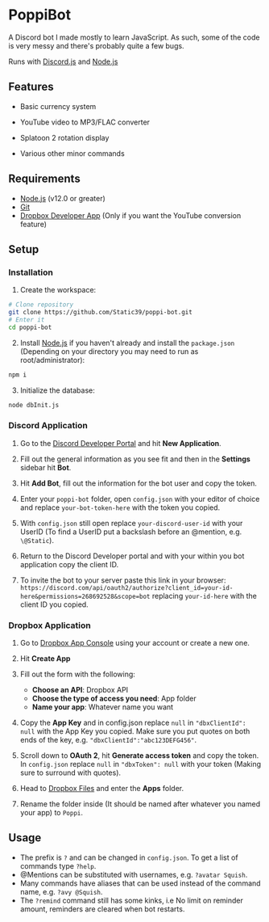 # PoppiBot
A Discord bot I made mostly to learn JavaScript. As such, some of the code is very messy and there's probably quite a few bugs.

Runs with [Discord.js](https://discord.js.org/) and [Node.js](https://nodejs.org)

## Features
* Basic currency system

* YouTube video to MP3/FLAC converter

* Splatoon 2 rotation display

* Various other minor commands

## Requirements
* [Node.js](https://nodejs.org/) (v12.0 or greater)
* [Git](https://git-scm.com/)
* [Dropbox Developer App](https://www.dropbox.com/developers/apps) (Only if you want the YouTube conversion feature)

## Setup

### Installation
1. Create the workspace:
```sh
# Clone repository
git clone https://github.com/Static39/poppi-bot.git
# Enter it
cd poppi-bot
```
2. Install [Node.js](https://nodejs.org/) if you haven't already and install the `package.json` (Depending on your directory you may need to run as root/administrator):
```sh
npm i
```
3. Initialize the database:
```sh
node dbInit.js
```

### Discord Application
1. Go to the [Discord Developer Portal](https://discord.com/developers/applications) and hit **New Application**.

2. Fill out the general information as you see fit and then in the **Settings** sidebar hit **Bot**.

3. Hit **Add Bot**, fill out the information for the bot user and copy the token.

4. Enter your `poppi-bot` folder, open `config.json` with your editor of choice and replace `your-bot-token-here` with the token you copied.

5. With `config.json` still open replace `your-discord-user-id` with your UserID (To find a UserID put a backslash before an @mention, e.g. `\@Static`).

6. Return to the Discord Developer portal and with your within you bot application copy the client ID.

7. To invite the bot to your server paste this link in your browser:\
`https://discord.com/api/oauth2/authorize?client_id=your-id-here&permissions=268692528&scope=bot` replacing `your-id-here` with the client ID you copied.

### Dropbox Application
1. Go to [Dropbox App Console](https://www.dropbox.com/developers/apps) using your account or create a new one.

2. Hit **Create App**

3. Fill out the form with the following:
    - **Choose an API**: Dropbox API
    - **Choose the type of access you need**: App folder
    - **Name your app**: Whatever name you want

4. Copy the **App Key** and in config.json replace `null` in `"dbxClientId": null` with the App Key you copied. Make sure you put quotes on both ends of the key, e.g. `"dbxClientId":"abc123DEFG456"`.

5. Scroll down to **OAuth 2**, hit **Generate access token** and copy the token. In `config.json` replace `null` in `"dbxToken": null` with your token (Making sure to surround with quotes).

6. Head to [Dropbox Files](https://www.dropbox.com/home) and enter the **Apps** folder.

7. Rename the folder inside (It should be named after whatever you named your app) to `Poppi`.

## Usage
- The prefix is `?` and can be changed in `config.json`. To get a list of commands type `?help`.
- @Mentions can be substituted with usernames, e.g. `?avatar Squish`.
- Many commands have aliases that can be used instead of the command name, e.g. `?avy @Squish`.
- The `?remind` command still has some kinks, i.e No limit on reminder amount, reminders are cleared when bot restarts.
